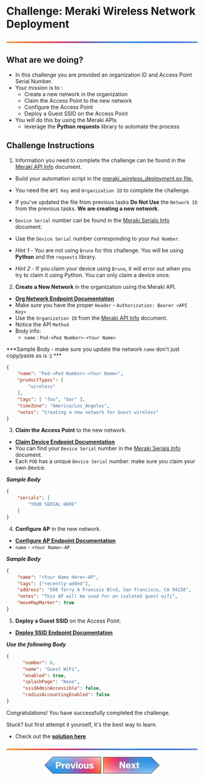 # Challenge: Meraki Wireless Network Deployment 
![line](../assets/banner.png)

## What are we doing?
- In this challenge you are provided an organization ID and Access Point Serial Number.
- Your mission is to :
  - Create a new network in the organization
  - Claim the Access Point to the new network
  - Configure the Access Point
  - Deploy a Guest SSID on the Access Point
- You will do this by using the Meraki APIs
  - leverage the **Python requests** library to automate the process


## Challenge Instructions

1. Information you need to complete the challenge can be found in the [Meraki API Info](./code/meraki_api_info.md) document.
- Build your automation script in the [meraki_wireless_deployment.py file.](./code/meraki_wireless_deployment.py)
- You need the `API Key` and `Organization ID` to complete the challenge.
- If you've updated the file from previous tasks **Do Not Use** the `Network ID` from the previous tasks. **We are creating a new network.**
- `Device Serial` number can be found in the [Meraki Serials Info](./code/meraki_serials.md) document.
- Use the `Device Serial` number corresponding to your `Pod Number`.


- *Hint 1* - You are not using `Bruno` for this challenge. You will be using **Python** and the `requests` library.
- *Hint 2* - If you claim your device using `Bruno`, it will error out when you try to claim it using Python. You can only claim a device once.

2. **Create a New Network** in the organization using the Meraki API.
- **[Org Network Endpoint Documentation](https://developer.cisco.com/meraki/api-v1/create-organization-network/)**
- Make sure you have the proper `Header` - `Authorization: Bearer <API Key>`
- Use the `Organization ID` from the [Meraki API Info](./code/meraki_api_info.md) document.
- Notice the API `Method`
- Body info:
  - `name` : `Pod-<Pod Number>-<Your Name>`
  
***Sample Body - make sure you update the network `name` don't just copy/paste as is :) ***

```JSON
{
    "name": "Pod-<Pod Number>-<Your Name>",
    "productTypes": [
        "wireless"
    ],
    "tags": [ "foo", "bar" ],
    "timeZone": "America/Los_Angeles",
    "notes": "Creating a new network for Guest wireless"
}
```


3. **Claim the Access Point** to the new network.
- **[Claim Device Endpoint Documentation](https://developer.cisco.com/meraki/api-v1/claim-network-devices/)**
- You can find your `Device Serial` number in the [Meraki Serials Info](./code/meraki_serials.md) document.
- Each `POD` has a unique `Device Serial` number. make sure you claim your own device.

***Sample Body***
```JSON
{
    "serials": [
        "YOUR SERIAL HERE"
    ]
}
```


4. **Configure AP** in the new network.
- **[Configure AP Endpoint Documentation](https://developer.cisco.com/meraki/api-v1/update-device/)**
- `name` - `<Your Name>-AP`

***Sample Body***
```JSON
{
    "name": "<Your Name Here>-AP",
    "tags": ["recently-added"],
    "address": "500 Terry A Francois Blvd, San Francisco, CA 94158",
    "notes": "This AP will be used for an isolated guest wifi",
    "moveMapMarker": true
}
```

5. **Deploy a Guest SSID** on the Access Point.
- **[Deploy SSID Endpoint Documentation](https://developer.cisco.com/meraki/api-v1/update-network-wireless-ssid/)**

***Use the following Body***
```JSON
{
      "number": 0,
      "name": "Guest WiFi",
      "enabled": true,
      "splashPage": "None",
      "ssidAdminAccessible": false,
      "radiusAccountingEnabled": false
}
```

Congratulations! You have successfully completed the challenge.

Stuck? but first attempt it yourself, it's the best way to learn.
- Check out the **[solution here](./code/solutions/meraki_wireless_deployment_solution.py)**


![line](../assets/banner.png)
<p align="center">
<a href="7.md"><img src="../assets/previous.png" width="150px"></a>
<a href="../03-git/1.md"><img src="../assets/next.png" width="150px"></a>
</p>
